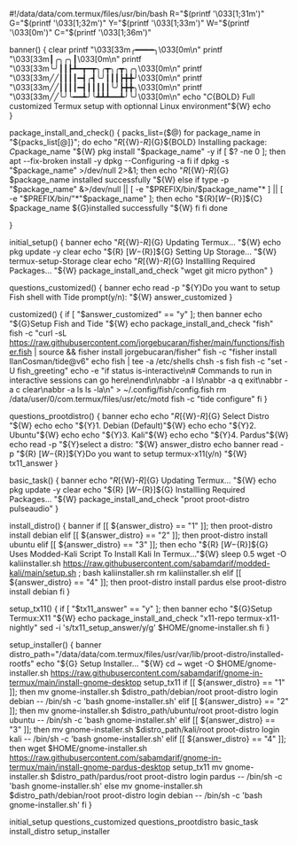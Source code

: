 #!/data/data/com.termux/files/usr/bin/bash
R="$(printf '\033[1;31m')"
G="$(printf '\033[1;32m')"
Y="$(printf '\033[1;33m')"
W="$(printf '\033[0m')"
C="$(printf '\033[1;36m')"

banner() {
    clear
printf "\033[33m╭━━━━╮\033[0m\n"
printf "\033[33m┃╭╮╭╮┃\033[0m\n"
printf "\033[33m╰╯┃┃┣┻━┳━┳╮╭┳╮╭┳╮╭╮\033[0m\n"
printf "\033[33m╱╱┃┃┃┃━┫╭┫╰╯┃┃┃┣╋╋╯\033[0m\n"
printf "\033[33m╱╱┃┃┃┃━┫┃┃┃┃┃╰╯┣╋╋╮\033[0m\n"
printf "\033[33m╱╱╰╯╰━━┻╯╰┻┻┻━━┻╯╰╯\033[0m\n"
echo "${C}${BOLD} Full customized Termux setup with optionnal Linux environment"${W}
echo                                                   
}

package_install_and_check() {
	packs_list=($@)
	for package_name in "${packs_list[@]}"; do
    echo "${R}[${W}-${R}]${G}${BOLD} Installing package: ${C}$package_name "${W}
    pkg install "$package_name" -y
	if [ $? -ne 0 ]; then
    apt --fix-broken install -y
	dpkg --Configuring -a
    fi
	if dpkg -s "$package_name" >/dev/null 2>&1; then
    echo "${R}[${W}-${R}]${G} $package_name installed successfully "${W}
	else
	if
    type -p "$package_name" &>/dev/null || [ -e "$PREFIX/bin/$package_name"* ] || [ -e "$PREFIX/bin/"*"$package_name" ]; then
        echo "${R}[${W}-${R}]${C} $package_name ${G}installed successfully "${W}
	fi
    fi
done

}

initial_setup() {
    banner
    echo "${R} [${W}-${R}]${G} Updating Termux... "${W}
    echo
    pkg update -y
    clear
    echo "${R} [${W}-${R}]${G} Setting Up Storage... "${W}
    termux-setup-Storage
    clear
    echo "${R} [${W}-${R}]${G} Installling Required Packages... "${W}
    package_install_and_check "wget git micro python"
}

questions_customized() {
    banner
    echo
	  read -p "${Y}Do you want to setup Fish shell with Tide prompt(y/n): "${W} answer_customized
}

customized() {
    if [ "$answer_customized" == "y" ]; then
    banner
    echo "${G}Setup Fish and Tide "${W}
    echo
    package_install_and_check "fish"
    fish -c "curl -sL https://raw.githubusercontent.com/jorgebucaran/fisher/main/functions/fisher.fish | source && fisher install jorgebucaran/fisher"
    fish -c "fisher install IlanCosman/tide@v6"
    echo fish | tee -a /etc/shells
    chsh -s fish
    fish -c "set -U fish_greeting"
    echo -e "if status is-interactive\n# Commands to run in interactive sessions can go here\nend\n\nabbr -a l ls\nabbr -a q exit\nabbr -a c clear\nabbr -a ls ls -la\n" > ~/.config/fish/config.fish
    rm /data/user/0/com.termux/files/usr/etc/motd
    fish -c "tide configure"
    fi
}

questions_prootdistro() {
	banner
	echo 
	echo "${R} [${W}-${R}]${G} Select Distro "${W}
	echo
	echo "${Y}1. Debian (Default)"${W}
	echo
	echo "${Y}2. Ubuntu"${W}
	echo
    echo "${Y}3. Kali"${W}
    echo
    echo "${Y}4. Pardus"${W}
	echo
	read -p "${Y}select a distro: "${W} answer_distro
	echo
    banner
    read -p "${R} [${W}-${R}]${Y}Do you want to setup termux-x11(y/n) "${W} tx11_answer
}

basic_task() {
    banner
    echo "${R} [${W}-${R}]${G} Updating Termux... "${W}
    echo
    pkg update -y
    clear
    echo "${R} [${W}-${R}]${G} Installling Required Packages... "${W}
    package_install_and_check "proot proot-distro pulseaudio"
}

install_distro() {
    banner
    if [[ ${answer_distro} == "1" ]]; then
        proot-distro install debian
    elif [[ ${answer_distro} == "2" ]]; then
        proot-distro install ubuntu
    elif [[ ${answer_distro} == "3" ]]; then
    echo "${R} [${W}-${R}]${G} Uses Modded-Kali Script To Install Kali In Termux..."${W}
    sleep 0.5
    wget -O kaliinstaller.sh https://raw.githubusercontent.com/sabamdarif/modded-kali/main/setup.sh ; bash kaliinstaller.sh 
    rm kaliinstaller.sh
    elif [[ ${answer_distro} == "4" ]]; then
        proot-distro install pardus
    else
        proot-distro install debian
    fi
}

setup_tx11() {
    if [ "$tx11_answer" == "y" ]; then
    banner
    echo "${G}Setup Termux:X11 "${W}
    echo
    package_install_and_check "x11-repo termux-x11-nightly"
    sed -i 's/tx11_setup_answer/y/g' $HOME/gnome-installer.sh
    fi
}

setup_installer() {
    banner
    distro_path="/data/data/com.termux/files/usr/var/lib/proot-distro/installed-rootfs"
    echo "${G} Setup Installer... "${W}
    cd ~
   wget -O $HOME/gnome-installer.sh https://raw.githubusercontent.com/sabamdarif/gnome-in-termux/main/install-gnome-desktop
    setup_tx11
    if [[ ${answer_distro} == "1" ]]; then
       mv gnome-installer.sh $distro_path/debian/root
        proot-distro login debian -- /bin/sh -c 'bash gnome-installer.sh'
    elif [[ ${answer_distro} == "2" ]]; then
        mv gnome-installer.sh $distro_path/ubuntu/root
        proot-distro login ubuntu -- /bin/sh -c 'bash gnome-installer.sh'
    elif [[ ${answer_distro} == "3" ]]; then
        mv gnome-installer.sh $distro_path/kali/root
        proot-distro login kali -- /bin/sh -c 'bash gnome-installer.sh'
    elif [[ ${answer_distro} == "4" ]]; then
    wget $HOME/gnome-installer.sh https://raw.githubusercontent.com/sabamdarif/gnome-in-termux/main/install-gnome-pardus-desktop
    setup_tx11
        mv gnome-installer.sh $distro_path/pardus/root
        proot-distro login pardus -- /bin/sh -c 'bash gnome-installer.sh'
    else 
        mv gnome-installer.sh $distro_path/debian/root
        proot-distro login debian -- /bin/sh -c 'bash gnome-installer.sh'
    fi
}

initial_setup
questions_customized
questions_prootdistro
basic_task
install_distro
setup_installer
